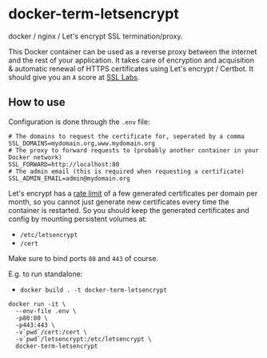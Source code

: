 # docker-term-letsencrypt
docker / nginx / Let's encrypt SSL termination/proxy.

This Docker container can be used as a reverse proxy between the internet and the rest of your application.
It takes care of encryption and acquisition & automatic renewal of HTTPS certificates using Let's encrypt / Certbot. It should give you an `A` score at [SSL Labs](https://www.ssllabs.com/).

## How to use
Configuration is done through the `.env` file:
```
# The domains to request the certificate for, seperated by a comma
SSL_DOMAINS=mydomain.org,www.mydomain.org
# The proxy to forward requests to (probably another container in your Docker network)
SSL_FORWARD=http://localhost:80
# The admin email (this is required when requesting a certificate)
SSL_ADMIN_EMAIL=admin@mydomain.org
```
Let's encrypt has a [rate limit](https://letsencrypt.org/docs/rate-limits/) of a few generated certificates per domain per month, so you cannot just generate new certificates every time the container is restarted.
So you should keep the generated certificates and config by mounting persistent volumes at:
- `/etc/letsencrypt`
- `/cert`

Make sure to bind ports `80` and `443` of course.

E.g. to run standalone:
- `docker build . -t docker-term-letsencrypt`

```
docker run -it \
  --env-file .env \
  -p80:80 \
  -p443:443 \
  -v`pwd`/cert:/cert \
  -v`pwd`/letsencrypt:/etc/letsencrypt \
  docker-term-letsencrypt
```
